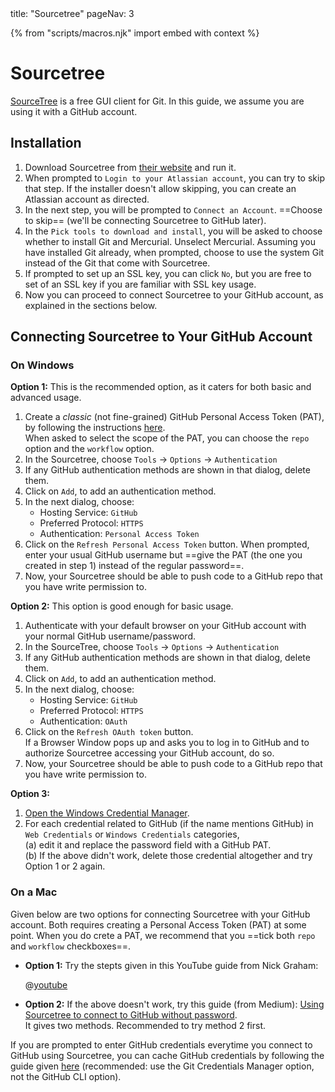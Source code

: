 <frontmatter>
  title: "Sourcetree"
  pageNav: 3
</frontmatter>

{% from "scripts/macros.njk" import embed with context %}

# Sourcetree

[SourceTree](https://www.sourcetreeapp.com/) is a free GUI client for Git. In this guide, we assume you are using it with a GitHub account.

<!-- ==================================================================================================== -->

## Installation

1. Download Sourcetree from [their website](https://www.sourcetreeapp.com/) and run it.
1. When prompted to `Login to your Atlassian account`, you can try to skip that step. If the installer doesn't allow skipping, you can create an Atlassian account as directed.
1. In the next step, you will be prompted to `Connect an Account`. ==Choose to skip== (we'll be connecting Sourcetree to GitHub later).
1. In the `Pick tools to download and install`, you will be asked to choose whether to install Git and <tooltip content="another revision control software similar to Git">Mercurial</tooltip>. Unselect Mercurial. Assuming you have installed Git already, when prompted, choose to use the system Git instead of the Git that come with Sourcetree.
1. If prompted to set up an SSL key, you can click `No`, but you are free to set of an SSL key if you are familiar with SSL key usage.
1. Now you can proceed to connect Sourcetree to your GitHub account, as explained in the sections below.

<!-- ==================================================================================================== -->

## Connecting Sourcetree to Your GitHub Account

### On Windows

**Option 1:** This is the recommended option, as it caters for both basic and advanced usage.

1. Create a _classic_ (not fine-grained) GitHub Personal Access Token (PAT), by following the instructions [here](https://docs.github.com/en/authentication/keeping-your-account-and-data-secure/managing-your-personal-access-tokens#creating-a-personal-access-token-classic).<br>
   When asked to select the scope of the PAT, you can choose the `repo` option and the `workflow` option.
1. In the Sourcetree, choose `Tools` -> `Options` -> `Authentication`
1. If any GitHub authentication methods are shown in that dialog, delete them.
1. Click on `Add`, to add an authentication method.
1. In the next dialog, choose:
   * Hosting Service: `GitHub`
   * Preferred Protocol: `HTTPS`
   * Authentication: `Personal Access Token`
1. Click on the `Refresh Personal Access Token` button. When prompted, enter your usual GitHub username but ==give the PAT (the one you created in step 1) instead of the regular password==.
1. Now, your Sourcetree should be able to push code to a GitHub repo that you have write permission to.

**Option 2:** This option is good enough for basic usage.

1. Authenticate with your default browser on your GitHub account with your normal GitHub username/password.
1. In the SourceTree, choose `Tools` -> `Options` -> `Authentication`
1. If any GitHub authentication methods are shown in that dialog, delete them.
1. Click on `Add`, to add an authentication method.
1. In the next dialog, choose:
   * Hosting Service: `GitHub`
   * Preferred Protocol: `HTTPS`
   * Authentication: `OAuth`
1. Click on the `Refresh OAuth token` button.<br>
   If a Browser Window pops up and asks you to log in to GitHub and to authorize Sourcetree accessing your GitHub account, do so.
1. Now, your Sourcetree should be able to push code to a GitHub repo that you have write permission to.


**Option 3:**

1. [Open the Windows Credential Manager](https://support.microsoft.com/en-gb/windows/accessing-credential-manager-1b5c916a-6a16-889f-8581-fc16e8165ac0).
2. For each credential related to GitHub (if the name mentions GitHub) in `Web Credentials` or `Windows Credentials` categories,<br>
   (a) edit it and replace the password field with a GitHub PAT.<br>
   (b) If the above didn't work, delete those credential altogether and try Option 1 or 2 again.

### On a Mac

Given below are two options for connecting Sourcetree with your GitHub account. Both requires creating a Personal Access Token (PAT) at some point. When you do crete a PAT, we recommend that you ==tick both `repo` and `workflow` checkboxes==.

* **Option 1:** Try the stepts given in this YouTube guide from Nick Graham:

  @[youtube](otRHRPnHDeI)

<p/>

* **Option 2:** If the above doesn't work, try this guide (from Medium): [Using Sourcetree to connect to GitHub without password](https://medium.com/geekculture/using-personal-access-token-in-sourcetree-to-connect-to-github-3702a29554d3).<br>
It gives two methods. Recommended to try method 2 first.

<box header="Caching GitHub credentials" type="tip" seamless>

If you are prompted to enter GitHub credentials everytime you connect to GitHub using Sourcetree, you can cache GitHub credentials by following the guide given [here](https://docs.github.com/en/get-started/getting-started-with-git/caching-your-github-credentials-in-git?platform=mac) (recommended: use the Git Credentials Manager option, not the GitHub CLI option).
</box>
<!-- ==================================================================================================== -->

